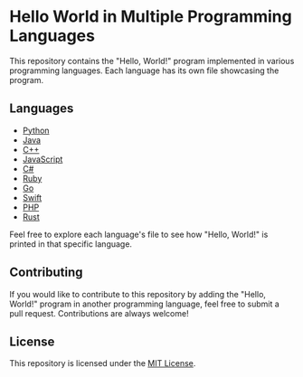 # Hello World in Multiple Programming Languages

This repository contains the "Hello, World!" program implemented in various programming languages. Each language has its own file showcasing the program.

## Languages

- [Python](.helloworld.py)
- [Java](./helloworld.java)
- [C++](./helloworld.cpp)
- [JavaScript](./helloworld.js)
- [C#](./helloworld.cs)
- [Ruby](./helloworld.rb)
- [Go](./helloworld.go)
- [Swift](./helloworld.swift)
- [PHP](./helloworld.php)
- [Rust](./helloworld.rs)

Feel free to explore each language's file to see how "Hello, World!" is printed in that specific language.

## Contributing

If you would like to contribute to this repository by adding the "Hello, World!" program in another programming language, feel free to submit a pull request. Contributions are always welcome!

## License

This repository is licensed under the [MIT License](LICENSE).
